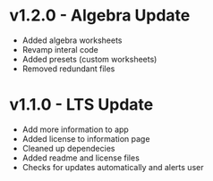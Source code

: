 # v1.2.0 - Algebra Update
- Added algebra worksheets
- Revamp interal code
- Added presets (custom worksheets)
- Removed redundant files

# v1.1.0 - LTS Update
- Add more information to app
- Added license to information page
- Cleaned up dependecies
- Added readme and license files
- Checks for updates automatically and alerts user